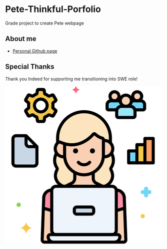 # Pete-Thinkful-Porfolio
Grade project to create Pete webpage


## About me
* [Personal Github page](https://github.com/chadaponthinkful)

## Special Thanks
Thank you Indeed for supporting me transitioning into SWE role!


![cute pizza image](images/girl-developer.png)


